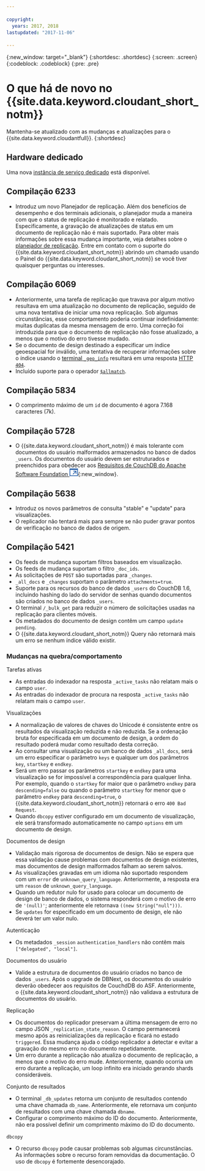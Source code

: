 ```yaml
---

copyright:
  years: 2017, 2018
lastupdated: "2017-11-06"

---
```


{:new_window: target="_blank"}
{:shortdesc: .shortdesc}
{:screen: .screen}
{:codeblock: .codeblock}
{:pre: .pre}

<!-- Acrolinx: 2017-05-04 -->

# O que há de novo no {{site.data.keyword.cloudant_short_notm}}

Mantenha-se atualizado com as mudanças e atualizações para o {{site.data.keyword.cloudantfull}}.
{:shortdesc}

## Hardware dedicado

Uma nova [instância de serviço dedicado](bluemix.html#dedicated-plan) está disponível.

## Compilação 6233

- Introduz um novo Planejador de replicação.
  Além dos benefícios de desempenho e dos terminais adicionais,
o planejador muda a maneira com que o status de replicação é monitorado e relatado.
  Especificamente,
a gravação de atualizações de status em um documento de replicação não é mais suportado.
  Para obter mais informações sobre essa mudança importante,
veja detalhes sobre o [planejador de replicação](../api/advanced_replication.html#the_replication_scheduler).
  Entre em contato com o suporte do {{site.data.keyword.cloudant_short_notm}} abrindo um chamado usando o Painel do {{site.data.keyword.cloudant_short_notm}} se você tiver quaisquer perguntas ou interesses.

## Compilação 6069

- Anteriormente, uma tarefa de replicação que travava por algum motivo resultava em uma atualização no documento de replicação,
seguido de uma nova tentativa de iniciar uma nova replicação.
  Sob algumas circunstâncias,
esse comportamento poderia continuar indefinidamente: muitas duplicatas da mesma mensagem de erro.
  Uma correção foi introduzida para que o documento de replicação não fosse atualizado, a menos que o motivo do erro tivesse mudado.
- Se o documento de design destinado a especificar um índice geoespacial for inválido,
uma tentativa de recuperar informações sobre o índice usando
o [terminal `_geo_info`](../api/cloudant-geo.html#obtaining-information-about-a-cloudant-geo-index)
resultará em uma resposta [HTTP `404`](http.html#404).
- Incluído suporte para o operador [`$allmatch`](../api/cloudant_query.html#the-allmatch-operator).

## Compilação 5834

- O comprimento máximo de um `id` de documento é agora 7.168 caracteres (7k).

## Compilação 5728

- O {{site.data.keyword.cloudant_short_notm}} é mais tolerante com documentos do usuário malformados armazenados no banco de dados `_users`.
  Os documentos do usuário devem ser estruturados e preenchidos para obedecer aos
[Requisitos de CouchDB do Apache Software Foundation ![Ícone de link externo](../images/launch-glyph.svg "Ícone de link externo")](http://docs.couchdb.org/en/2.0.0/intro/security.html#users-documents){:new_window}.

## Compilação 5638

-   Introduz os novos parâmetros de consulta "stable" e "update" para visualizações.
-   O replicador não tentará mais para sempre se não puder gravar pontos de verificação no banco de dados de origem.

## Compilação 5421

-	Os feeds de mudança suportam filtros baseados em visualização.
-	Os feeds de mudança suportam o filtro `_doc_ids`.
-	As solicitações de `POST` são suportadas para `_changes`.
-	`_all_docs` e `_changes` suportam o parâmetro `attachments=true`.
-	Suporte para os recursos do banco de dados `_users` do CouchDB 1.6, incluindo hashing do lado do servidor de senhas quando documentos são criados no banco de dados `_users`.
-	O terminal `/_bulk_get` para reduzir o número de solicitações usadas na replicação para clientes móveis.
-	Os metadados do documento de design contêm um campo `update pending`.
-	O {{site.data.keyword.cloudant_short_notm}} Query não retornará mais um erro se nenhum índice válido existir.

### Mudanças na quebra/comportamento

Tarefas ativas

-   As entradas do indexador na resposta `_active_tasks` não relatam mais o campo `user`.
-   As entradas do indexador de procura na resposta `_active_tasks` não relatam mais o campo `user`.

Visualizações

-   A normalização de valores de chaves do Unicode é consistente entre os resultados da visualização reduzida e não reduzida. Se a ordenação bruta for especificada em um documento de design, a ordem do resultado poderá mudar como resultado desta correção.
-   Ao consultar uma visualização ou um banco de dados `_all_docs`, será um erro especificar o parâmetro `keys` e qualquer um dos parâmetros `key`, `startkey` e `endkey`.
-   Será um erro passar os parâmetros `startkey` e `endkey` para uma visualização se for impossível a correspondência para qualquer linha. Por exemplo, quando o `startkey` for maior que o parâmetro `endkey` para `descending=false` ou quando o parâmetro `startkey` for menor que o parâmetro `endkey` para `descending=true`, o {{site.data.keyword.cloudant_short_notm}} retornará o erro `400 Bad Request`.
-   Quando `dbcopy` estiver configurado em um documento de visualização, ele será transformado automaticamente no campo `options` em um documento de design. 

Documentos de design

-   Validação mais rigorosa de documentos de design. Não se espera que essa validação cause problemas com documentos de design existentes, mas documentos de design malformados falham ao serem salvos.
-   As visualizações gravadas em um idioma não suportado respondem com um `error` de `unknown_query_language`. Anteriormente, a resposta era um `reason` de `unknown_query_language`.
-   Quando um redutor nulo for usado para colocar um documento de design de banco de dados, o sistema responderá com o motivo de erro de `'(null)'`; anteriormente ele retornava `((new String("null")))`.
-   Se `updates` for especificado em um documento de design, ele não deverá ter um valor nulo.

Autenticação

-   Os metadados `_session` `authentication_handlers` não contêm mais `["delegated", "local"]`.

Documentos do usuário

-   Valide a estrutura de documentos do usuário criados no banco de dados `_users`. Após o upgrade de DBNext, os documentos do usuário deverão obedecer aos requisitos de CouchdDB do ASF. Anteriormente, o {{site.data.keyword.cloudant_short_notm}} não validava a estrutura de documentos do usuário. 

Replicação 

-   Os documentos do replicador preservam a última mensagem de erro no campo JSON `_replication_state_reason`. O campo permanecerá mesmo após as reinicializações da replicação e ficará no estado `triggered`. Essa mudança ajuda o código replicador a detectar e evitar a gravação do mesmo erro no documento repetidamente.
-   Um erro durante a replicação não atualiza o documento de replicação, a menos que o motivo do erro mude. Anteriormente, quando ocorria um erro durante a replicação, um loop infinito era iniciado gerando shards consideráveis.  

Conjunto de resultados

-   O terminal `_db_updates` retorna um conjunto de resultados contendo uma chave chamada `db_name`. Anteriormente, ele retornava um conjunto de resultados com uma chave chamada `dbname`.
-   Configurar o comprimento máximo do ID do documento. Anteriormente, não era possível definir um comprimento máximo do ID do documento.

`dbcopy`

- O recurso `dbcopy` pode causar problemas sob algumas circunstâncias.
  As informações sobre o recurso foram removidas da documentação.
  O uso de `dbcopy` é fortemente desencorajado.
